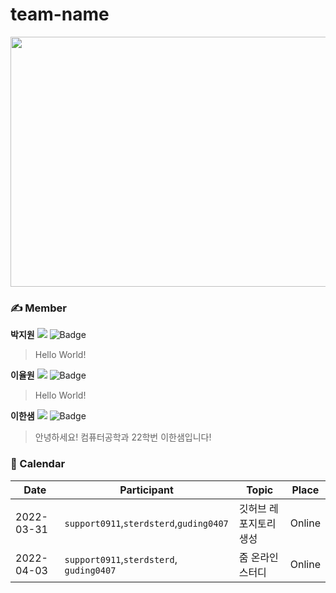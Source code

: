 # team-name
<img src="https://user-images.githubusercontent.com/55350092/160306027-32c4c6f0-effc-4640-92a5-7b83fe56423d.jpg" width="1000" height="400"/>

### ✍️ Member
**박지원**
<a href="https://github.com/support0911"><img src="https://img.shields.io/github/followers/support0911?label=Jiwon Park&style=social"/></a>
![Badge](https://img.shields.io/badge/email-frin0911@naver.com-red)
> Hello World!

**이율원**
<a href="https://github.com/sterdsterd"><img src="https://img.shields.io/github/followers/sterdsterd?label=Yulwon Rhee&style=social"/></a>
![Badge](https://img.shields.io/badge/email-sterdsterd@icloud.com-red)
> Hello World!

**이한샘**
<a href="https://github.com/guding0407"><img src="https://img.shields.io/github/followers/guding0407?label=guding0407&style=social"/></a>
![Badge](https://img.shields.io/badge/email-hh5792@naver.com-blue)
> 안녕하세요! 컴퓨터공학과 22학번 이한샘입니다!

### 📆 Calendar
|Date |Participant|Topic|Place|
|--|--|--|--|
|2022-03-31|`support0911`,`sterdsterd`,`guding0407`| 깃허브 레포지토리 생성|Online|
|2022-04-03|`support0911`,`sterdsterd`, `guding0407`| 줌 온라인 스터디 |Online|
